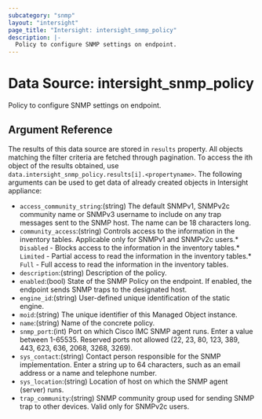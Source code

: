 ```yaml
---
subcategory: "snmp"
layout: "intersight"
page_title: "Intersight: intersight_snmp_policy"
description: |-
  Policy to configure SNMP settings on endpoint.
---
```


# Data Source: intersight_snmp_policy
Policy to configure SNMP settings on endpoint.
## Argument Reference
The results of this data source are stored in `results` property.
All objects matching the filter criteria are fetched through pagination.
To access the ith object of the results obtained, use `data.intersight_snmp_policy.results[i].<propertyname>`.
The following arguments can be used to get data of already created objects in Intersight appliance:
* `access_community_string`:(string) The default SNMPv1, SNMPv2c community name or SNMPv3 username to include on any trap messages sent to the SNMP host. The name can be 18 characters long. 
* `community_access`:(string) Controls access to the information in the inventory tables. Applicable only for SNMPv1 and SNMPv2c users.* `Disabled` - Blocks access to the information in the inventory tables.* `Limited` - Partial access to read the information in the inventory tables.* `Full` - Full access to read the information in the inventory tables. 
* `description`:(string) Description of the policy. 
* `enabled`:(bool) State of the SNMP Policy on the endpoint. If enabled, the endpoint sends SNMP traps to the designated host. 
* `engine_id`:(string) User-defined unique identification of the static engine. 
* `moid`:(string) The unique identifier of this Managed Object instance. 
* `name`:(string) Name of the concrete policy. 
* `snmp_port`:(int) Port on which Cisco IMC SNMP agent runs. Enter a value between 1-65535. Reserved ports not allowed (22, 23, 80, 123, 389, 443, 623, 636, 2068, 3268, 3269). 
* `sys_contact`:(string) Contact person responsible for the SNMP implementation. Enter a string up to 64 characters, such as an email address or a name and telephone number. 
* `sys_location`:(string) Location of host on which the SNMP agent (server) runs. 
* `trap_community`:(string) SNMP community group used for sending SNMP trap to other devices. Valid only for SNMPv2c users. 
 